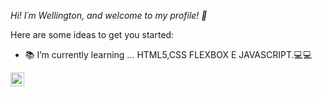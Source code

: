 
*Hi! I´m Wellington, and welcome to my profile!  👋*


Here are some ideas to get you started:

- :books: I’m currently learning ... HTML5,CSS FLEXBOX E JAVASCRIPT.:computer::computer:

<a href="https://www.instagram.com/we_llington92//">
  <img align="left" alt="Wellington Instagram" width="22px" src="https://cdn.jsdelivr.net/npm/simple-icons@v3/icons/instagram.svg" />
</a>

